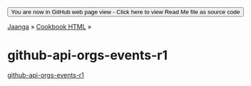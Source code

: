 ﻿
<span style=display:none; >
[You are now in GitHub source code view - Click here to view Read Me file as a web page]( http://jaanga.github.io/cookbook-html/snippets/index.html "View file as a web page." ) </span>
<input type=button onclick=window.location.href='https://github.com/jaanga/jaanga.github.io/tree/master/cookbook-html/snippets/'; value='You are now in GitHub web page view - Click here to view Read Me file as source code' />

[Jaanga]( http://jaanga.github.io ) &raquo; [Cookbook HTML]( http://jaanga.github.io/cookbook-html/  ) &raquo;


github-api-orgs-events-r1
===

[github-api-orgs-events-r1]( github-api-orgs-events-r1.html )
